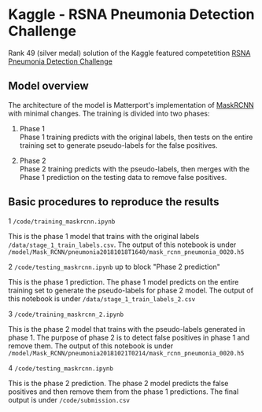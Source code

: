 # Kaggle - RSNA Pneumonia Detection Challenge 

Rank 49 (silver medal) solution of the Kaggle featured competetition [RSNA Pneumonia Detection Challenge](https://www.kaggle.com/c/rsna-pneumonia-detection-challenge)


## Model overview
The architecture of the model is Matterport's implementation of [MaskRCNN](https://github.com/matterport/Mask_RCNN) with minimal changes. The training is divided into two phases:

1. Phase 1  
Phase 1 training predicts with the original labels, then tests on the entire training set to generate pseudo-labels for the false positives.

2. Phase 2  
Phase 2 training predicts with the pseudo-labels, then merges with the Phase 1 prediction on the testing data to remove false positives.



## Basic procedures to reproduce the results

1
`/code/training_maskrcnn.ipynb`

This is the phase 1 model that trains with the original labels `/data/stage_1_train_labels.csv`. The output of this notebook is under `/model/Mask_RCNN/pneumonia20181018T1640/mask_rcnn_pneumonia_0020.h5`

2
`/code/testing_maskrcnn.ipynb` up to block "Phase 2 prediction"

This is the phase 1 prediction. The phase 1 model predicts on the entire training set to generate the pseudo-labels for phase 2 model. The output of this notebook is under `/data/stage_1_train_labels_2.csv`

3
`/code/training_maskrcnn_2.ipynb`

This is the phase 2 model that trains with the pseudo-labels generated in phase 1. The purpose of phase 2 is to detect false positives in phase 1 and remove them. The output of this notebook is under `/model/Mask_RCNN/pneumonia20181021T0214/mask_rcnn_pneumonia_0020.h5`

4
`/code/testing_maskrcnn.ipynb`

This is the phase 2 prediction. The phase 2 model predicts the false positives and then remove them from the phase 1 predictions. The final output is under `/code/submission.csv`
